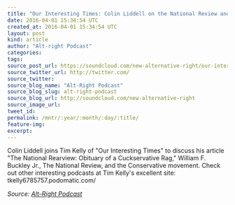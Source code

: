 ```yaml
---
title: "Our Interesting Times: Colin Liddell on the National Review and Cuckservatism"
date: 2016-04-01 15:34:54 UTC
created_at: 2016-04-01 15:34:54 UTC
layout: post
kind: article
author: "Alt-right Podcast"
categories: 
tags: 
source_post_url: https://soundcloud.com/new-alternative-right/our-interesting-times-colin-liddell-on-the-national-review-and-cuckservatism
source_twitter_url: http://twitter.com/
source_twitter: 
source_blog_name: "Alt-Right Podcast"
source_blog_slug: alt-right-podcast
source_blog_url: http://soundcloud.com/new-alternative-right
source_image_url: 
tweet_id:
permalink: /mntr/:year/:month/:day/:title/
feature-img: 
excerpt:
---
```

Colin Liddell joins Tim Kelly of "Our Interesting Times" to discuss his article "The National Rearview: Obituary of a Cuckservative Rag," William F. Buckley Jr., The National Review, and the Conservative movement. Check out other interesting podcasts at Tim Kelly's excellent site: tkelly6785757.podomatic.com/<div class="">
    <i>Source: <a href="http://soundcloud.com/new-alternative-right">Alt-Right Podcast</a></i>
</div>
